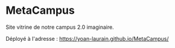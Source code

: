 # MetaCampus

Site vitrine de notre campus 2.0 imaginaire.

Déployé à l'adresse : https://yoan-laurain.github.io/MetaCampus/
